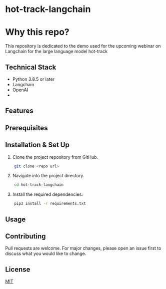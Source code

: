 # hot-track-langchain

# Why this repo?
This repository is dedicated to the demo used for the upcoming webinar on Langchain for the large language model hot-track  

## Technical Stack
- Python 3.8.5 or later
- Langchain
- OpenAI
- 
## Features

## Prerequisites

## Installation & Set Up
1. Clone the project repository from GitHub.
```bash
    git clone <repo url>
```
2. Navigate into the project directory.
```bash
    cd hot-track-langchain
```
3. Install the required dependencies.
```bash
    pip3 install -r requirements.txt
```

## Usage

## Contributing
Pull requests are welcome. For major changes, please open an issue first to discuss what you would like to change.

## License
[MIT](https://choosealicense.com/licenses/mit/)

